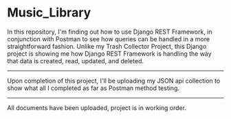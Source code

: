 # Music_Library
In this repository, I'm finding out how to use Django REST Framework, in conjunction with Postman to see how queries can be handled in a more straightforward fashion. Unlike my Trash Collector Project, this Django project is showing me how Django REST Framework is handling the way that data is created, read, updated, and deleted.

______

Upon completion of this project, I'll be uploading my JSON api collection to show what all I completed as far as Postman method testing.

______

All documents have been uploaded, project is in working order.
